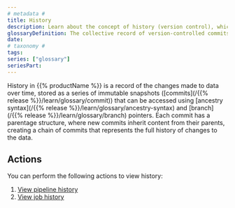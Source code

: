 ```yaml
---
# metadata # 
title: History
description: Learn about the concept of history (version control), which is a record of the changes made to data over time.
glossaryDefinition: The collective record of version-controlled commits for pipelines and jobs.
date: 
# taxonomy #
tags:  
series: ["glossary"]
seriesPart:
--- 
```


History in {{% productName %}} is a record of the changes made to data over time, stored as a series of immutable snapshots ([commits](/{{% release %}}/learn/glossary/commit)) that can be accessed using [ancestry syntax](/{{% release %}}/learn/glossary/ancestry-syntax) and [branch](/{{% release %}}/learn/glossary/branch) pointers. Each commit has a parentage structure, where new commits inherit content from their parents, creating a chain of commits that represents the full history of changes to the data. 

## Actions 

You can perform the following actions to view history: 

1. [View pipeline history](TBD)
2. [View job history](TBD)